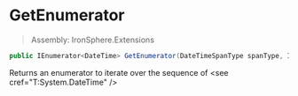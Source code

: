 ﻿

# GetEnumerator

> Assembly: IronSphere.Extensions

```csharp
public IEnumerator<DateTime> GetEnumerator(DateTimeSpanType spanType, Int32 step)
```

Returns an enumerator to iterate over the sequence of &lt;see cref=&quot;T:System.DateTime&quot; /&gt;

